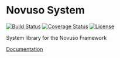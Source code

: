 # Novuso System

[![Build Status](https://travis-ci.org/novuso/system.svg?branch=master)](https://travis-ci.org/novuso/system)
[![Coverage Status](https://coveralls.io/repos/github/novuso/system/badge.svg?branch=master)](https://coveralls.io/github/novuso/system?branch=master)
[![License](https://poser.pugx.org/novuso/system/license)](https://packagist.org/packages/novuso/system)

System library for the Novuso Framework

[Documentation](https://novuso.github.io/system)
